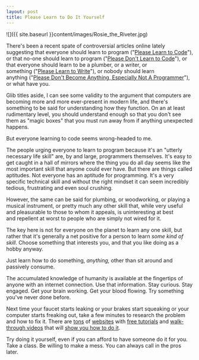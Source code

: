 ```yaml
---
layout: post
title: Please Learn to Do It Yourself  
---
```

  
![]({{ site.baseurl }}content/images/Rosie_the_Riveter.jpg)

There's been a recent spate of controversial articles online lately suggesting that everyone should learn to program ("<a href="http://sachagreif.com/please-learn-to-code/" target="_blank">Please Learn to Code</a>"), or that no-one should learn to program ("<a href="http://www.codinghorror.com/blog/2012/05/please-dont-learn-to-code.html" target="_blank">Please Don't Learn to Code</a>"), or that everyone should learn to be a plumber, or a writer, or something ("<a href="http://www.randsinrepose.com/archives/2012/05/16/please_learn_to_write.html" target="_blank">Please Learn to Write</a>"), or nobody should learn anything ("<a href="http://learncodethehardway.org/blog/MAY_15_2012.html" target="_blank">Please Don't Become Anything, Especially Not A Programmer</a>"), or what have you.

Glib titles aside, I can see some validity to the argument that computers are becoming more and more ever-present in modern life, and there's something to be said for understanding how they function. On an at least rudimentary level, you should understand enough so that you don't see them as "magic boxes" that you must run away from if anything unexpected happens.

But everyone learning to code seems wrong-headed to me.

The people urging everyone to learn to program because it's an "utterly necessary life skill" are, by and large, programmers themselves. It's easy to get caught in a hall of mirrors where the thing you do all day seems like the most important skill that anyone could ever have. But there are things called aptitudes. Not everyone has an aptitude for programming. It's a very specific technical skill and without the right mindset it can seem incredibly tedious, frustrating and even soul crushing.

However, the same can be said for plumbing, or woodworking, or playing a musical instrument, or pretty much any other skill that, while very useful and pleasurable to those to whom it appeals, is uninteresting at best and repellent at worst to people who are simply not wired for it.

The key here is not for everyone on the planet to learn any one skill, but rather that it's generally a net positive for a person to learn <em>some kind of skill</em>. Choose something that interests you, and that you like doing as a hobby anyway.

Just learn how to do something, *anything,* other than sit around and passively consume.

The accumulated knowledge of humanity is available at the fingertips of anyone with an internet connection. Use that information. Stay curious. Stay engaged. Get your brain working. Get your blood flowing. Try something you've never done before.

Next time your faucet starts leaking or your brakes start squeaking or your computer starts freaking out, take a few minutes to research the problem and how to fix it. There are <a href="http://stackexchange.com/sites" target="_blank">tons</a> of <a href="http://www.ehow.com/" target="_blank">websites</a> with <a href="http://www.instructables.com/" target="_blank">free tutorials</a> and <a href="http://www.howcast.com/" target="_blank">walk-through videos</a> that will <a href="http://www.monkeysee.com/" target="_blank">show you how to do it</a>.

Try doing it yourself, even if you can afford to have someone do it for you. Take a class. Be willing to make a mess. You can always call in the pros later.